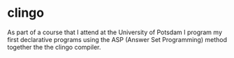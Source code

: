 # clingo

As part of a course that I attend at the University of Potsdam I program my first declarative programs using the ASP (Answer Set Programming) method together the the clingo compiler.
